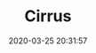 ---
date: "2020-03-25 20:31:57"
title: "Cirrus"
address: "23 Barangaroo Avenue, Barangaroo, NSW 2000"
city: "Sydney"
voucher_link: "https://www.cirrusdining.com.au/shop/gift-voucher/"
delivery_link: ""
image: "https://www.cirrusdining.com.au/wp-content/uploads/2012/11/Cirrus-Interior-7-964x312.jpg"
---